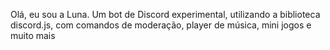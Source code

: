 Olá, eu sou a Luna. Um bot de Discord experimental, utilizando a biblioteca discord.js, com comandos de moderação, player de música, mini jogos e muito mais